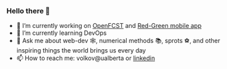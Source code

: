 ### Hello there :dizzy:

- 🔭 I’m currently working on [OpenFCST](https://github.com/OpenFCST/OpenFCSTv03) and [Red-Green mobile app](https://github.com/andreyxdd "link is coming soon")
- 🌱 I’m currently learning DevOps
- 💬 Ask me about web-dev :spider_web:, numerical methods :books:, sprots :soccer:, and other inspiring things the world brings us every day
- 📫 How to reach me: volkov@ualberta or [linkedin](https://www.linkedin.com/in/andreyxdd/ "andreyxdd")
